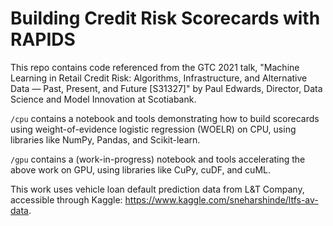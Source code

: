 # Building Credit Risk Scorecards with RAPIDS

This repo contains code referenced from the GTC 2021 talk, "Machine Learning in Retail Credit Risk: Algorithms, Infrastructure, and Alternative Data — Past, Present, and Future [S31327]" by Paul Edwards, Director, Data Science and Model Innovation at Scotiabank.

`/cpu` contains a notebook and tools demonstrating how to build scorecards using weight-of-evidence logistic regression (WOELR) on CPU, using libraries like NumPy, Pandas, and Scikit-learn.

`/gpu` contains a (work-in-progress) notebook and tools accelerating the above work on GPU, using libraries like CuPy, cuDF, and cuML.

This work uses vehicle loan default prediction data from L&T Company, accessible through Kaggle: https://www.kaggle.com/sneharshinde/ltfs-av-data.


